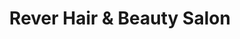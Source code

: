 ---
title: "Rever Hair & Beauty Salon"
url: /bandra-mumbai/rever-hair-and-beauty-salon/
shop: beauty
---